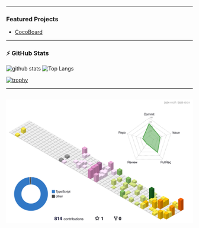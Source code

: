 <!-- README.md -->
---

### Featured Projects

-  [CocoBoard](https://cocoboard.jp)

---

### ⚡ GitHub Stats
<p align="left"> 
  <img alt="github stats" src="https://github-readme-stats.vercel.app/api?username=kyatomaru&count_private=true&show_icons=true&show=reviews,discussions_started,discussions_answered,prs_merged,prs_merged_percentage&theme=monokai" />
  <img alt="Top Langs" height="320px" src="https://github-readme-stats.vercel.app/api/top-langs/?username=kyatomaru&count_private=true&show_icons=true&theme=monokai" />
</p>

[![trophy](https://github-profile-trophy.vercel.app/?username=kyatomaru&theme=monokai&column=-1
)](https://github.com/kyatomaru/github-profile-trophy)

---

![](https://raw.githubusercontent.com/kyatomaru/kyatomaru/main/profile-3d-contrib/profile-season-animate.svg
)
---

